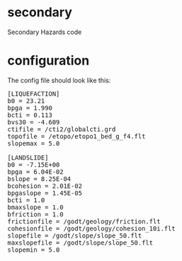 secondary
=========

Secondary Hazards code

configuration
=========

The config file should look like this:
<pre>
[LIQUEFACTION]
b0 = 23.21
bpga = 1.990
bcti = 0.113
bvs30 = -4.609
ctifile = <DATAHOME>/cti2/globalcti.grd
topofile = <DATAHOME>/etopo/etopo1_bed_g_f4.flt
slopemax = 5.0

[LANDSLIDE]
b0 = -7.15E+00
bpga = 6.04E-02
bslope = 8.25E-04
bcohesion = 2.01E-02
bpgaslope = 1.45E-05
bcti = 1.0
bmaxslope = 1.0
bfriction = 1.0
frictionfile = <DATAHOME>/godt/geology/friction.flt
cohesionfile = <DATAHOME>/godt/geology/cohesion_10i.flt
slopefile = <DATAHOME>/godt/slope/slope_50.flt
maxslopefile = <DATAHOME>/godt/slope/slope_50.flt
slopemin = 5.0
</pre>